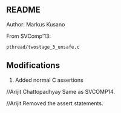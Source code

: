 ## README
Author: Markus Kusano

From SVComp'13:

    pthread/twostage_3_unsafe.c

## Modifications
1. Added normal C assertions

//Arijit Chattopadhyay
Same as SVCOMP14.

//Arijit
Removed the assert statements.
